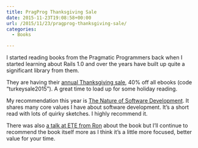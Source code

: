 ```yaml
---
title: PragProg Thanksgiving Sale
date: 2015-11-23T19:08:58+00:00
url: /2015/11/23/pragprog-thanksgiving-sale/
categories:
  - Books

---
```

I started reading books from the Pragmatic Programmers back when I started learning about Rails 1.0 and over the years have built up quite a significant library from them.

They are having their [annual Thanksgiving sale][1], 40% off all ebooks (code &#8220;turkeysale2015&#8221;). A great time to load up for some holiday reading.

My recommendation this year is [The Nature of Software Development][2]. It shares many core values I have about software development. It&#8217;s a short read with lots of quirky sketches. I highly recommend it.

There was also [a talk at ETE from Ron][3] about the book but I&#8217;ll continue to recommend the book itself more as I think it&#8217;s a little more focused, better value for your time.

 [1]: http://media.pragprog.com/newsletters/2015-11-23.html
 [2]: https://pragprog.com/book/rjnsd/the-nature-of-software-development
 [3]: http://chariotsolutions.com/screencast/philly-ete-2015-11-chet-hendrickson-ron-jeffries-the-nature-of-software-development/